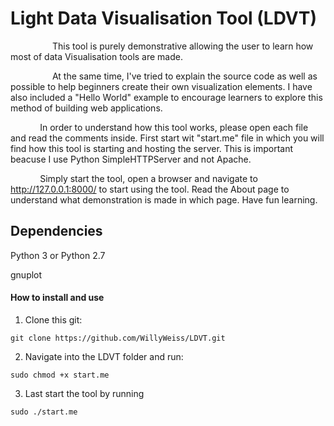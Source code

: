 # Light Data Visualisation Tool (LDVT)

 &nbsp;&nbsp;&nbsp;&nbsp;&nbsp;&nbsp;&nbsp;&nbsp;&nbsp;&nbsp;&nbsp;&nbsp;&nbsp;&nbsp;&nbsp;&nbsp;&nbsp;This tool is purely demonstrative allowing the user to learn how most of data Visualisation tools are made.
 
 

&nbsp;&nbsp;&nbsp;&nbsp;&nbsp;&nbsp;&nbsp;&nbsp;&nbsp;&nbsp;&nbsp;&nbsp;&nbsp;&nbsp;&nbsp;&nbsp;&nbsp;At the same time, I've tried to explain the source code as well as possible to help beginners create their own visualization elements. I have also included a "Hello World" example to encourage learners to explore this method of building web applications.
 
 
 &nbsp;&nbsp;&nbsp;&nbsp;&nbsp;&nbsp;&nbsp;&nbsp;&nbsp;&nbsp;&nbsp;&nbsp;In order to understand how this tool works, please open each file and read the comments inside. First start wit "start.me" file in which you will find how this tool is starting and hosting the server. This is important beacuse I use Python SimpleHTTPServer and not Apache.
 
 
 &nbsp;&nbsp;&nbsp;&nbsp;&nbsp;&nbsp;&nbsp;&nbsp;&nbsp;&nbsp;&nbsp;&nbsp;Simply start the tool, open a browser and navigate to http://127.0.0.1:8000/ to start using the tool. Read the About page to understand what demonstration is made in which page. Have fun learning. 
 
 
 


## Dependencies

Python 3 or Python 2.7

gnuplot

#### How to install and use

1) Clone this git:
```
git clone https://github.com/WillyWeiss/LDVT.git
```
2) Navigate into the LDVT folder and run:

````
sudo chmod +x start.me
````

3) Last start the tool by running

````
sudo ./start.me
````
